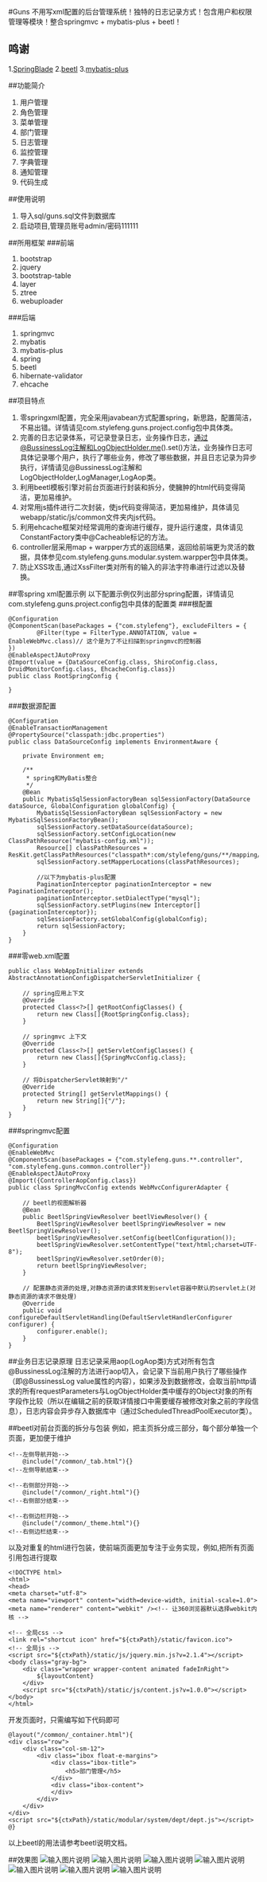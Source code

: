 #Guns
不用写xml配置的后台管理系统！独特的日志记录方式！包含用户和权限管理等模块！整合springmvc + mybatis-plus + beetl！

## 鸣谢
1.[SpringBlade](http://git.oschina.net/smallc/SpringBlade)
2.[beetl](http://ibeetl.com/)
3.[mybatis-plus](http://git.oschina.net/baomidou/mybatis-plus)

##功能简介
1. 用户管理
2. 角色管理
3. 菜单管理
4. 部门管理
4. 日志管理
5. 监控管理
6. 字典管理
7. 通知管理
8. 代码生成

##使用说明
1. 导入sql/guns.sql文件到数据库
2. 启动项目,管理员账号admin/密码111111

##所用框架
###前端
1. bootstrap
2. jquery
3. bootstrap-table
4. layer
5. ztree
6. webuploader

###后端
1. springmvc
2. mybatis
3. mybatis-plus
4. spring
5. beetl
6. hibernate-validator
7. ehcache

##项目特点
1. 零springxml配置，完全采用javabean方式配置spring，新思路，配置简洁，不易出错。详情请见com.stylefeng.guns.project.config包中具体类。
2. 完善的日志记录体系，可记录登录日志，业务操作日志，通过@BussinessLog注解和LogObjectHolder.me().set()方法，业务操作日志可具体记录哪个用户，执行了哪些业务，修改了哪些数据，并且日志记录为异步执行，详情请见@BussinessLog注解和LogObjectHolder,LogManager,LogAop类。
3. 利用beetl模板引擎对前台页面进行封装和拆分，使臃肿的html代码变得简洁，更加易维护。
4. 对常用js插件进行二次封装，使js代码变得简洁，更加易维护，具体请见webapp/static/js/common文件夹内js代码。
5. 利用ehcache框架对经常调用的查询进行缓存，提升运行速度，具体请见ConstantFactory类中@Cacheable标记的方法。
6. controller层采用map + warpper方式的返回结果，返回给前端更为灵活的数据，具体参见com.stylefeng.guns.modular.system.warpper包中具体类。
7. 防止XSS攻击,通过XssFilter类对所有的输入的非法字符串进行过滤以及替换。

##零spring xml配置示例
以下配置示例仅列出部分spring配置，详情请见com.stylefeng.guns.project.config包中具体的配置类
###根配置
```
@Configuration
@ComponentScan(basePackages = {"com.stylefeng"}, excludeFilters = {
        @Filter(type = FilterType.ANNOTATION, value = EnableWebMvc.class)// 这个是为了不让扫描到springmvc的控制器
})
@EnableAspectJAutoProxy
@Import(value = {DataSourceConfig.class, ShiroConfig.class, DruidMonitorConfig.class, EhcacheConfig.class})
public class RootSpringConfig {

}
```
###数据源配置
```
@Configuration
@EnableTransactionManagement
@PropertySource("classpath:jdbc.properties")
public class DataSourceConfig implements EnvironmentAware {

    private Environment em;

    /**
     * spring和MyBatis整合
     */
    @Bean
    public MybatisSqlSessionFactoryBean sqlSessionFactory(DataSource dataSource, GlobalConfiguration globalConfig) {
        MybatisSqlSessionFactoryBean sqlSessionFactory = new MybatisSqlSessionFactoryBean();
        sqlSessionFactory.setDataSource(dataSource);
        sqlSessionFactory.setConfigLocation(new ClassPathResource("mybatis-config.xml"));
        Resource[] classPathResources = ResKit.getClassPathResources("classpath*:com/stylefeng/guns/**/mapping/*.xml");
        sqlSessionFactory.setMapperLocations(classPathResources);

        //以下为mybatis-plus配置
        PaginationInterceptor paginationInterceptor = new PaginationInterceptor();
        paginationInterceptor.setDialectType("mysql");
        sqlSessionFactory.setPlugins(new Interceptor[]{paginationInterceptor});
        sqlSessionFactory.setGlobalConfig(globalConfig);
        return sqlSessionFactory;
    }
}
```

###零web.xml配置
```
public class WebAppInitializer extends AbstractAnnotationConfigDispatcherServletInitializer {

    // spring应用上下文
    @Override
    protected Class<?>[] getRootConfigClasses() {
        return new Class[]{RootSpringConfig.class};
    }

    // springmvc 上下文
    @Override
    protected Class<?>[] getServletConfigClasses() {
        return new Class[]{SpringMvcConfig.class};
    }

    // 将DispatcherServlet映射到"/"
    @Override
    protected String[] getServletMappings() {
        return new String[]{"/"};
    }
}
```

###springmvc配置
```
@Configuration
@EnableWebMvc
@ComponentScan(basePackages = {"com.stylefeng.guns.**.controller", "com.stylefeng.guns.common.controller"})
@EnableAspectJAutoProxy
@Import({ControllerAopConfig.class})
public class SpringMvcConfig extends WebMvcConfigurerAdapter {

    // beetl的视图解析器
    @Bean
    public BeetlSpringViewResolver beetlViewResolver() {
        BeetlSpringViewResolver beetlSpringViewResolver = new BeetlSpringViewResolver();
        beetlSpringViewResolver.setConfig(beetlConfiguration());
        beetlSpringViewResolver.setContentType("text/html;charset=UTF-8");
        beetlSpringViewResolver.setOrder(0);
        return beetlSpringViewResolver;
    }   
    
    // 配置静态资源的处理,对静态资源的请求转发到servlet容器中默认的servlet上(对静态资源的请求不做处理)
    @Override
    public void configureDefaultServletHandling(DefaultServletHandlerConfigurer configurer) {
        configurer.enable();
    }
}
```
##业务日志记录原理
日志记录采用aop(LogAop类)方式对所有包含@BussinessLog注解的方法进行aop切入，会记录下当前用户执行了哪些操作（即@BussinessLog value属性的内容），如果涉及到数据修改，会取当前http请求的所有requestParameters与LogObjectHolder类中缓存的Object对象的所有字段作比较（所以在编辑之前的获取详情接口中需要缓存被修改对象之前的字段信息），日志内容会异步存入数据库中（通过ScheduledThreadPoolExecutor类）。

##beetl对前台页面的拆分与包装
例如，把主页拆分成三部分，每个部分单独一个页面，更加便于维护
```
<!--左侧导航开始-->
    @include("/common/_tab.html"){}
<!--左侧导航结束-->

<!--右侧部分开始-->
    @include("/common/_right.html"){}
<!--右侧部分结束-->

<!--右侧边栏开始-->
    @include("/common/_theme.html"){}
<!--右侧边栏结束-->
```
以及对重复的html进行包装，使前端页面更加专注于业务实现，例如,把所有页面引用包进行提取
```
<!DOCTYPE html>
<html>
<head>
<meta charset="utf-8">
<meta name="viewport" content="width=device-width, initial-scale=1.0">
<meta name="renderer" content="webkit" /><!-- 让360浏览器默认选择webkit内核 -->

<!-- 全局css -->
<link rel="shortcut icon" href="${ctxPath}/static/favicon.ico">
<!-- 全局js -->
<script src="${ctxPath}/static/js/jquery.min.js?v=2.1.4"></script>
<body class="gray-bg">
	<div class="wrapper wrapper-content animated fadeInRight">
		${layoutContent}
	</div>
	<script src="${ctxPath}/static/js/content.js?v=1.0.0"></script>
</body>
</html>
```
开发页面时，只需编写如下代码即可
```
@layout("/common/_container.html"){
<div class="row">
    <div class="col-sm-12">
        <div class="ibox float-e-margins">
            <div class="ibox-title">
                <h5>部门管理</h5>
            </div>
            <div class="ibox-content">
            </div>
        </div>
    </div>
</div>
<script src="${ctxPath}/static/modular/system/dept/dept.js"></script>
@}
```
以上beetl的用法请参考beetl说明文档。


##效果图
![输入图片说明](https://git.oschina.net/uploads/images/2017/0429/233329_a0c40981_551203.png "在这里输入图片标题")
![输入图片说明](https://git.oschina.net/uploads/images/2017/0429/233336_5784c639_551203.png "在这里输入图片标题")
![输入图片说明](https://git.oschina.net/uploads/images/2017/0429/233347_f70e3c71_551203.png "在这里输入图片标题")
![输入图片说明](https://git.oschina.net/uploads/images/2017/0429/233354_24c8da50_551203.png "在这里输入图片标题")
![输入图片说明](https://git.oschina.net/uploads/images/2017/0429/233402_594a588a_551203.png "在这里输入图片标题")
![输入图片说明](https://git.oschina.net/uploads/images/2017/0429/233410_6c4061e0_551203.png "在这里输入图片标题")
![输入图片说明](https://git.oschina.net/uploads/images/2017/0429/233417_6e9ecf5e_551203.png "在这里输入图片标题")


